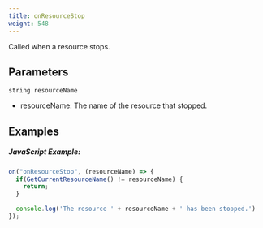 ```yaml
---
title: onResourceStop
weight: 548
---
```


Called when a resource stops.

Parameters
----------

```
string resourceName
```

- resourceName: The name of the resource that stopped.

Examples
--------

##### JavaScript Example:
```js
on("onResourceStop", (resourceName) => {
  if(GetCurrentResourceName() != resourceName) {
    return;
  }

  console.log('The resource ' + resourceName + ' has been stopped.')
});
```
